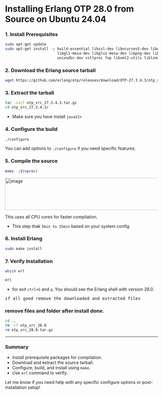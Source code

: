 # Installing Erlang OTP 28.0 from Source on Ubuntu 24.04

### 1. Install Prerequisites
```bash
sudo apt-get update
sudo apt-get install -y build-essential libssl-dev libncurses5-dev libwxgtk3.0-dev \
                        libgl1-mesa-dev libglu1-mesa-dev libpng-dev libssh-dev \
                        unixodbc-dev xsltproc fop libxml2-utils liblzma-dev libjpeg-dev
```

### 2. Download the Erlang source tarball
```bash
wget https://github.com/erlang/otp/releases/download/OTP-27.3.4.3/otp_src_27.3.4.3.tar.gz
```

### 3. Extract the tarball
```bash
tar -xvzf otp_src_27.3.4.3.tar.gz
cd otp_src_27.3.4.3/
```
- Make sure you have install `java21+`
### 4. Configure the build
```bash
./configure
```
You can add options to `./configure` if you need specific features.

### 5. Compile the source
```bash
make -j$(nproc)
```
<img width="1332" height="106" alt="image" src="https://github.com/user-attachments/assets/8d9d63cc-dde8-408f-8540-367f098fe33c" />

This uses all CPU cores for faster compilation.
- This step thak `5min to 15min` based on your system config
### 6. Install Erlang
```bash
sudo make install
```

### 7. Verify Installation

```bash
which erl
```
```bash
erl
```
- for exit `ctrl+G` and `q`.
You should see the Erlang shell with version 28.0.
<pre>if all good remove the downloaded and extracted files</pre>
### remove files and folder after install done.
```bash
cd ..
rm -rf otp_src_28.0
rm otp_src_28.0.tar.gz
```
***

### Summary

- Install prerequisite packages for compilation.
- Download and extract the source tarball.
- Configure, build, and install using `make`.
- Use `erl` command to verify.

Let me know if you need help with any specific configure options or post-installation setup!
